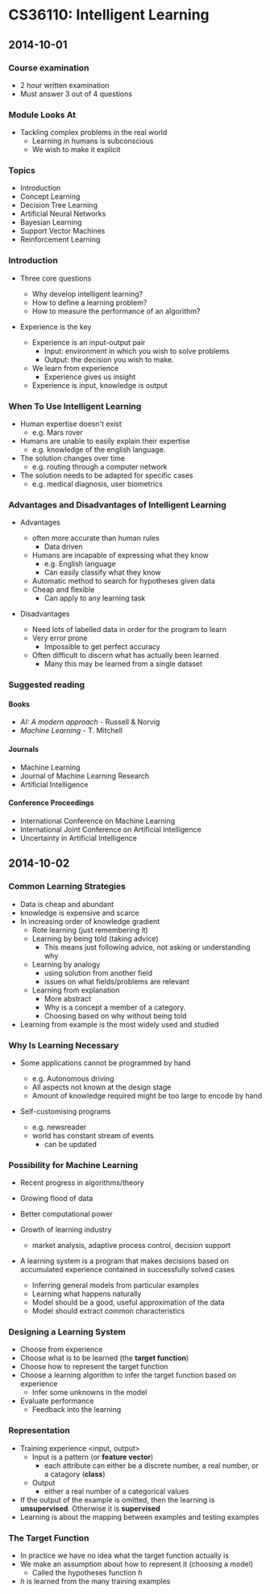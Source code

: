 # CS36110: Intelligent Learning

## 2014-10-01

### Course examination

 - 2 hour written examination
 - Must answer 3 out of 4 questions

### Module Looks At

 - Tackling complex problems in the real world
    - Learning in humans is subconscious
    - We wish to make it explicit

### Topics

 - Introduction
 - Concept Learning
 - Decision Tree Learning
 - Artificial Neural Networks
 - Bayesian Learning
 - Support Vector Machines
 - Reinforcement Learning

### Introduction

 - Three core questions
    - Why develop intelligent learning?
    - How to define a learning problem?
    - How to measure the performance of an algorithm?

 - Experience is the key
     - Experience is an input-output pair
        - Input: environment in which you wish to solve problems
        - Output: the decision you wish to make.
     - We learn from experience
        - Experience gives us insight
     - Experience is input, knowledge is output

### When To Use Intelligent Learning

 - Human expertise doesn't exist
    - e.g. Mars rover
 - Humans are unable to easily explain their expertise
    - e.g. knowledge of the english language.
 - The solution changes over time
    - e.g. routing through a computer network
 - The solution needs to be adapted for specific cases
     - e.g. medical diagnosis, user biometrics

### Advantages and Disadvantages of Intelligent Learning

  - Advantages
     - often more accurate than human rules
        - Data driven
     - Humans are incapable of expressing what they know
         - e.g. English language
         - Can easily classify what they know
     - Automatic method to search for hypotheses given data
     - Cheap and flexible
        - Can apply to any learning task

 - Disadvantages
     - Need lots of labelled data in order for the program to learn
     - Very error prone
         - Impossible to get perfect accuracy
     - Often difficult to discern what has actually been learned
         - Many this may be learned from a single dataset

### Suggested reading

#### Books

 - *AI: A modern approach* - Russell & Norvig
 - *Machine Learning* - T. Mitchell

#### Journals

 - Machine Learning
 - Journal of Machine Learning Research
 - Artificial Intelligence

#### Conference Proceedings

 - International Conference on Machine Learning
 - International Joint Conference on Artificial Intelligence
 - Uncertainty in Artificial Intelligence

## 2014-10-02

### Common Learning Strategies

 - Data is cheap and abundant
 - knowledge is expensive and scarce
 - In increasing order of knowledge gradient
    - Rote learning  (just remembering it)
    - Learning by being told (taking advice)
        - This means just following advice, not asking or understanding why
    - Learning by analogy
        - using solution from another field
        - issues on what fields/problems are relevant
    - Learning from explanation
        - More abstract
        - Why is a concept a member of a category.
        - Choosing based on why without being told
 - Learning from example is the most widely used and studied

### Why Is Learning Necessary

 - Some applications cannot be programmed by hand
    - e.g. Autonomous driving
    - All aspects not known at the design stage
    - Amount of knowledge required might be too large to encode by hand

 - Self-customising programs
    - e.g. newsreader
    - world has constant stream of events
        - can be updated

### Possibility for Machine Learning
 - Recent progress in algorithms/theory
 - Growing flood of data
 - Better computational power
 - Growth of learning industry
    - market analysis, adaptive process control, decision support

 - A learning system is a program that makes decisions based on accumulated experience contained in successfully solved cases
    - Inferring general models from particular examples
    - Learning what happens naturally
    - Model should be a good, useful approximation of the data
    - Model should extract common characteristics

### Designing a Learning System
 - Choose from experience
 - Choose what is to be learned (the **target function**)
 - Choose how to represent the target function
 - Choose a learning algorithm to infer the target function based on experience
    - Infer some unknowns in the model
 - Evaluate performance
    - Feedback into the learning

### Representation
 - Training experience <input, output>
    - Input is a pattern (or **feature vector**)
        - each attribute can either be a discrete number, a real number, or a catagory (**class**)
    -  Output
        - either a real number of a categorical values
 - If the output of the example is omitted, then the learning is **unsupervised**. Otherwise it is **supervised**
 - Learning is about the mapping between examples and testing examples

### The Target Function
 - In practice we have no idea what the target function actually is
 - We make an assumption about how to represent it (choosing a model)
    - Called the hypotheses function *h*
 - *h* is learned from the many training examples
